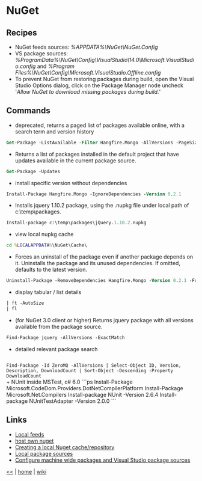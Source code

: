 # NuGet

## Recipes

+ NuGet feeds sources: _%APPDATA%\NuGet\NuGet.Config_
+ VS package sources: 
_%ProgramData%\NuGet\Config\VisualStudio\14.0\Microsoft.VisualStudio.config_ and 
_%Program Files%\NuGet\Config\Microsoft.VisualStudio.Offline.config_
+ To prevent NuGet from restoring packages during build, open the Visual Studio Options dialog, click on the Package Manager node uncheck '_Allow NuGet to download missing packages during build._'


## Commands
+ deprecated, returns a paged list of packages available online, with a search term and version history 
 ```ps
Get-Package -ListAvailable -Filter Hangfire.Mongo -AllVersions -PageSize 5
```
+ Returns a list of packages installed in the default project that have updates available in the current package source.
```ps
Get-Package -Updates
```   
+ install specific version without dependencies
```ps
Install-Package Hangfire.Mongo -IgnoreDependencies -Version 0.2.1
```
+ Installs jquery 1.10.2 package, using the .nupkg file under local path of c:\temp\packages. 
```ps
Install-package c:\temp\packages\jQuery.1.10.2.nupkg
```
+ view local nupkg cache 
```bat
cd %LOCALAPPDATA%\NuGet\Cache\
```
+ Forces an uninstall of the package even if another package depends on it. Uninstalls the package and its unused dependencies. If omitted, defaults to the latest version.
```ps
Uninstall-Package -RemoveDependencies Hangfire.Mongo -Version 0.2.1 -Force
``` 
+ display tabular / list details
```ps
| ft -AutoSize
| fl
```
+ (for NuGet 3.0 client or higher) Returns jquery package with all versions available from the package source.
```ps
Find-Package jquery -AllVersions -ExactMatch
``` 
+ detailed relevant package search 
<code>
Find-Package -Id ZeroMQ -AllVersions &#124; Select-Object ID, Version, Description, DownloadCount &#124; Sort-Object -Descending -Property DownloadCount
</code> 
+ NUnit inside MSTest, c# 6.0
```ps
Install-Package Microsoft.CodeDom.Providers.DotNetCompilerPlatform
Install-Package Microsoft.Net.Compilers
Install-package NUnit -Version 2.6.4
Install-package NUnitTestAdapter -Version 2.0.0
```

## Links
- [Local feeds](https://docs.microsoft.com/ro-ro/nuget/hosting-packages/local-feeds)
- [host own nuget](https://docs.microsoft.com/ro-ro/nuget/hosting-packages/overview)
- [Creating a local Nuget cache/repository](https://joshilewis.wordpress.com/2012/01/13/creating-a-local-nuget-cacherepository/)
- [Local package sources](http://stackoverflow.com/questions/28592693/adding-nuget-package-sources-to-visual-studio-by-script) 
- [Configure machine wide packages and Visual Studio package sources](https://docs.microsoft.com/en-us/nuget/consume-packages/configuring-nuget-behavior)


[<<](../tools.md)
|
[home](https://github.com/illegitimis/Tutorial/)
|
[wiki](https://github.com/illegitimis/Tutorial/wiki)
